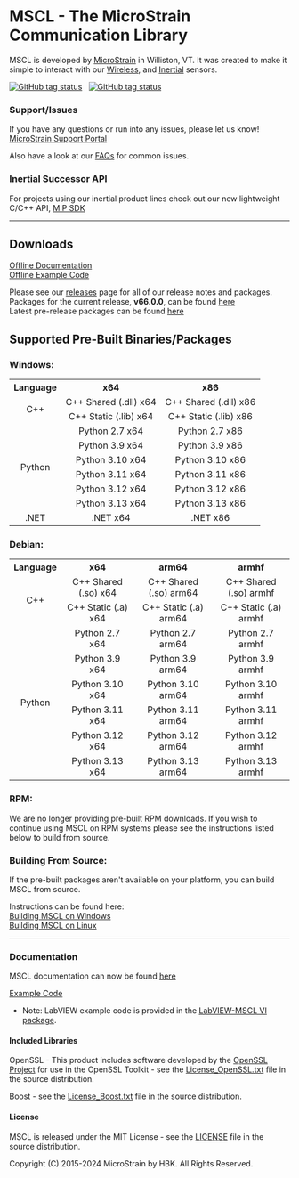# MSCL - The MicroStrain Communication Library

MSCL is developed by [MicroStrain](https://microstrain.com) in Williston, VT. It was created to make it simple to interact with our
[Wireless](https://www.microstrain.com/wireless), and [Inertial](https://www.microstrain.com/inertial) sensors.

[![GitHub tag status](https://img.shields.io/github/checks-status/LORD-MicroStrain/MSCL/v66.0.0?label=v66.0.0)](https://github.com/LORD-MicroStrain/MSCL/releases/v66.0.0/) &nbsp;
[![GitHub tag status](https://img.shields.io/github/checks-status/LORD-MicroStrain/MSCL/latest?label=latest)](https://github.com/LORD-MicroStrain/MSCL/releases/latest/)

### Support/Issues

If you have any questions or run into any issues, please let us know! [MicroStrain Support Portal](https://support.microstrain.com)

Also have a look at our [FAQs](FAQs.md) for common issues.

### Inertial Successor API

For projects using our inertial product lines check out our new lightweight C/C++ API, [MIP SDK](https://github.com/LORD-MicroStrain/mip_sdk)

---

## Downloads

[Offline Documentation](https://github.com/LORD-MicroStrain/MSCL/releases/download/v66.0.0/MSCL_Documentation_v66.0.0.zip)</br>
[Offline Example Code](https://github.com/LORD-MicroStrain/MSCL/releases/download/v66.0.0/MSCL_Examples_v66.0.0.zip)

Please see our [releases](https://github.com/LORD-MicroStrain/MSCL/releases) page for all of our release notes and packages.</br>
Packages for the current release, <b>v66.0.0</b>, can be found [here](https://github.com/LORD-MicroStrain/MSCL/releases/tag/v66.0.0)</br>
Latest pre-release packages can be found [here](https://github.com/LORD-MicroStrain/MSCL/releases/tag/latest)</br>

## Supported Pre-Built Binaries/Packages

### Windows:

<table>
  <colgroup/>
  <colgroup/>
  <colgroup/>
  <tr>
    <th> Language </th>
    <th> x64 </th>
    <th> x86 </th>
  </tr>
  <tr align="center">
    <td rowspan="2"> C++ </td>
    <td> C++ Shared (.dll) x64 </td>
    <td> C++ Shared (.dll) x86 </td>
  </tr>
  <tr align="center">
    <td> C++ Static (.lib) x64 </td>
    <td> C++ Static (.lib) x86 </td>
  </tr>
  <tr align="center">
    <td rowspan="6"> Python </td>
    <td> Python 2.7 x64 </td>
    <td> Python 2.7 x86 </td>
  </tr>
  <tr align="center">
    <td> Python 3.9 x64 </td>
    <td> Python 3.9 x86 </td>
  </tr>
  <tr align="center">
    <td> Python 3.10 x64 </td>
    <td> Python 3.10 x86 </td>
  </tr>
  <tr align="center">
    <td> Python 3.11 x64 </td>
    <td> Python 3.11 x86 </td>
  </tr>
  <tr align="center">
    <td> Python 3.12 x64 </td>
    <td> Python 3.12 x86 </td>
  </tr>
  <tr align="center">
    <td> Python 3.13 x64 </td>
    <td> Python 3.13 x86 </td>
  </tr>
  <tr align="center">
    <td> .NET </td>
    <td> .NET x64 </td>
    <td> .NET x86 </td>
  </tr>
</table>

### Debian:

<table>
  <colgroup/>
  <colgroup/>
  <colgroup/>
  <colgroup/>
  <tr>
    <th> Language </th>
    <th> x64 </th>
    <th> arm64 </th>
    <th> armhf </th>
  </tr>
  <tr align="center">
    <td rowspan="2"> C++ </td>
    <td> C++ Shared (.so) x64 </td>
    <td> C++ Shared (.so) arm64 </td>
    <td> C++ Shared (.so) armhf </td>
  </tr>
  <tr align="center">
    <td> C++ Static (.a) x64 </td>
    <td> C++ Static (.a) arm64 </td>
    <td> C++ Static (.a) armhf </td>
  </tr>
  <tr align="center">
    <td rowspan="6"> Python </td>
    <td> Python 2.7 x64 </td>
    <td> Python 2.7 arm64 </td>
    <td> Python 2.7 armhf </td>
  </tr>
  <tr align="center">
    <td> Python 3.9 x64 </td>
    <td> Python 3.9 arm64 </td>
    <td> Python 3.9 armhf </td>
  </tr>
  <tr align="center">
    <td> Python 3.10 x64 </td>
    <td> Python 3.10 arm64 </td>
    <td> Python 3.10 armhf </td>
  </tr>
  <tr align="center">
    <td> Python 3.11 x64 </td>
    <td> Python 3.11 arm64 </td>
    <td> Python 3.11 armhf </td>
  </tr>
  <tr align="center">
    <td> Python 3.12 x64 </td>
    <td> Python 3.12 arm64 </td>
    <td> Python 3.12 armhf </td>
  </tr>
  <tr align="center">
    <td> Python 3.13 x64 </td>
    <td> Python 3.13 arm64 </td>
    <td> Python 3.13 armhf </td>
  </tr>
</table>

### RPM:

We are no longer providing pre-built RPM downloads. If you wish to continue using MSCL on RPM systems please see the instructions listed below to build
from source.

### Building From Source:

If the pre-built packages aren't available on your platform, you can build MSCL from source.

Instructions can be found here:</br>
[Building MSCL on Windows](BuildScripts/buildReadme_Windows.md)</br>
[Building MSCL on Linux](BuildScripts/buildReadme_Linux.md)

---

### Documentation

MSCL documentation can now be found [here](https://github.com/LORD-MicroStrain/MSCL_documentation)

[Example Code](MSCL_Examples)

* Note: LabVIEW example code is provided in the [LabVIEW-MSCL VI package](https://github.com/LORD-MicroStrain/LabVIEW-MSCL).

#### Included Libraries

OpenSSL - This product includes software developed by the [OpenSSL Project](https://www.openssl.org/) for use in the OpenSSL Toolkit - see the
[License_OpenSSL.txt](License_OpenSSL.txt) file in the source distribution.

Boost - see the [License_Boost.txt](License_Boost.txt) file in the source distribution.

#### License

MSCL is released under the MIT License - see the [LICENSE](LICENSE) file in the source distribution.

Copyright (C) 2015-2024 MicroStrain by HBK. All Rights Reserved.
